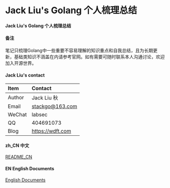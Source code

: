 # Jack Liu's Golang 个人梳理总结

#### Jack Liu's Golang 个人梳理总结

#### 备注

笔记只梳理Golang中一些重要不容易理解的知识重点和自我总结，且为长期更新，基础类知识不涵盖在内请参考官网。如有需要可随时联系本人沟通讨论，欢迎加入开源世界。

#### Jack Liu's contact
| Item  | Contact |
| :------ | :---------- |
| Author | Jack Liu 秋 |
| Email | stackgo@163.com |
| WeChat | labsec |
| QQ | 404691073 |
| Blog | https://wdft.com |

#### zh_CN 中文
[README_CN](https://github.com/ljq/jackliu-golang-notes/tree/master/zh_CN)

#### EN English Documents
[English Documents](https://github.com/ljq/jackliu-golang-notes/tree/master/EN)


